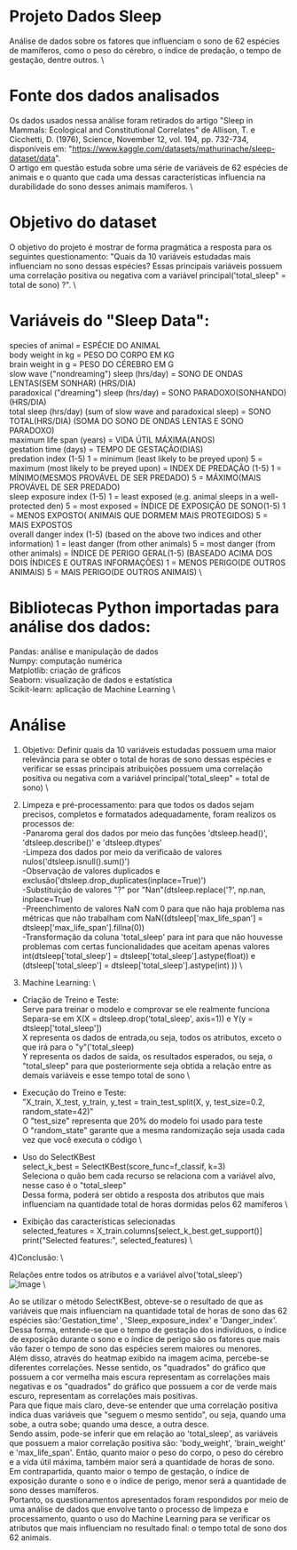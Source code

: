 # Projeto Dados Sleep
Análise de dados sobre os fatores que influenciam o sono de 62 espécies de mamíferos, como o peso do cérebro, o índice de predação, o tempo de gestação, dentre outros.  \

# Fonte dos dados analisados

 Os dados usados nessa análise foram retirados do artigo "Sleep in Mammals: Ecological and Constitutional Correlates" de Allison, T. e Cicchetti, D. (1976), Science, November 12, vol. 194, pp. 732-734, disponíveis em: "https://www.kaggle.com/datasets/mathurinache/sleep-dataset/data".  \
 O artigo em questão estuda sobre uma série de variáveis de 62 espécies de animais e o quanto que cada uma dessas características influencia na durabilidade do sono desses animais mamíferos.  \

# Objetivo do dataset

 O objetivo do projeto é mostrar de forma pragmática a resposta para os seguintes questionamento: "Quais da 10 variáveis estudadas mais influenciam no sono dessas espécies? Essas principais variáveis possuem uma correlação positiva ou negativa com a variável principal('total_sleep" = total de sono) ?".  \


# Variáveis do "Sleep Data":

species of animal = ESPÉCIE DO ANIMAL  \
body weight in kg = PESO DO CORPO EM KG  \
brain weight in g = PESO DO CÉREBRO EM G  \
slow wave ("nondreaming") sleep (hrs/day) = SONO DE ONDAS LENTAS(SEM SONHAR) (HRS/DIA)  \
paradoxical ("dreaming") sleep (hrs/day) = SONO PARADOXO(SONHANDO) (HRS/DIA)  \
total sleep (hrs/day) (sum of slow wave and paradoxical sleep) = SONO TOTAL(HRS/DIA) (SOMA DO SONO DE ONDAS LENTAS E SONO PARADOXO)  \
maximum life span (years) = VIDA ÚTIL MÁXIMA(ANOS)  \
gestation time (days) = TEMPO DE GESTAÇÃO(DIAS)  \
predation index (1-5) 1 = minimum (least likely to be preyed upon) 5 = maximum (most likely to be preyed upon) = INDEX DE PREDAÇÃO (1-5) 1 = MÍNIMO(MESMOS PROVÁVEL DE SER PREDADO) 5 = MÁXIMO(MAIS PROVÁVEL DE SER PREDADO)  \
sleep exposure index (1-5) 1 = least exposed (e.g. animal sleeps in a well-protected den) 5 = most exposed = ÍNDICE DE EXPOSIÇÃO DE SONO(1-5) 1 = MENOS EXPOSTO( ANIMAIS QUE DORMEM MAIS PROTEGIDOS) 5 = MAIS EXPOSTOS  \
overall danger index (1-5) (based on the above two indices and other information) 1 = least danger (from other animals) 5 = most danger (from other animals) = ÍNDICE DE PERIGO GERAL(1-5) (BASEADO ACIMA DOS DOIS ÍNDICES E OUTRAS INFORMAÇÕES) 1 = MENOS PERIGO(DE OUTROS ANIMAIS) 5 = MAIS PERIGO(DE OUTROS ANIMAIS)  \

 
# Bibliotecas Python importadas para análise dos dados:

Pandas: análise e manipulação de dados  \
Numpy: computação numérica  \
Matplotlib: criação de gráficos  \
Seaborn: visualização de dados e estatística  \
Scikit-learn: aplicação de Machine Learning  \


# Análise

1) Objetivo: Definir quais da 10 variáveis estudadas possuem uma maior relevância para se obter o total de horas de sono dessas espécies e verificar se essas  principais atribuições possuem uma correlação positiva ou negativa com a variável principal('total_sleep" = total de sono)  \

2) Limpeza e pré-processamento: para que todos os dados sejam precisos, completos e formatados adequadamente, foram realizos os processos de:  \
-Panaroma geral dos dados por meio das funções 'dtsleep.head()', 'dtsleep.describe()' e 'dtsleep.dtypes'  \
-Limpeza dos dados por meio da verificaão de valores nulos('dtsleep.isnull().sum()')  \
-Observação de valores duplicados e exclusão('dtsleep.drop_duplicates(inplace=True)')  \
-Substituição de valores "?" por "Nan"(dtsleep.replace('?', np.nan, inplace=True)  \
-Preenchimento de valores NaN com 0 para que não haja problema nas métricas que não trabalham com NaN((dtsleep['max_life_span'] = dtsleep['max_life_span'].fillna(0))  \
-Transformação da coluna 'total_sleep' para int para que não houvesse problemas com certas funcionalidades que aceitam apenas valores int(dtsleep['total_sleep'] = dtsleep['total_sleep'].astype(float)) e (dtsleep['total_sleep'] = dtsleep['total_sleep'].astype(int) ))  \

3) Machine Learning:  \
- Criação de Treino e Teste:  \
Serve para treinar o modelo e comprovar se ele realmente funciona  \
Separa-se em X(X = dtsleep.drop('total_sleep', axis=1)) e Y(y = dtsleep['total_sleep'])  \
X representa os dados de entrada,ou seja, todos os atributos, exceto o que irá para o "y"('total_sleep)  \
Y representa os dados de saída, os resultados esperados, ou seja, o "total_sleep" para que posteriormente seja obtida a relação entre as demais variáveis e esse tempo total de sono  \

- Execução do Treino e Teste:  \
"X_train, X_test, y_train, y_test = train_test_split(X, y, test_size=0.2, random_state=42)"  \
O "test_size" representa que 20% do modelo foi usado para teste  \
O "random_state" garante que a mesma randomização seja usada cada vez que você executa o código  \

- Uso do SelectKBest  \
select_k_best = SelectKBest(score_func=f_classif, k=3)  \
Seleciona o quão bem cada recurso se relaciona com a variável alvo, nesse caso é o "total_sleep"  \
Dessa forma, poderá ser obtido a resposta dos atributos que mais influenciam na quantidade total de horas dormidas pelos 62 mamíferos  \

- Exibição das características selecionadas  \
selected_features = X_train.columns[select_k_best.get_support()]  \
print("Selected features:", selected_features)  \


4)Conclusão:  \

Relações entre todos os atributos e a variável alvo('total_sleep')  \
 ![Image](https://github.com/user-attachments/assets/e4c1ee99-8e0b-4d1f-8aad-686c35f8c004)  \

 Ao se utilizar o método SelectKBest, obteve-se o resultado de que as variáveis que mais influenciam na quantidade total de horas de sono das 62 espécies são:'Gestation_time' , 'Sleep_exposure_index' e 'Danger_index'.  \
 Dessa forma, entende-se que o tempo de gestação dos indivíduos, o índice de exposição durante o sono e o índice de perigo são os fatores que mais vão fazer o tempo de sono das espécies serem maiores ou menores.  \
 Além disso, através do heatmap exibido na imagem acima, percebe-se diferentes correlações. Nesse sentido, os "quadrados" do gráfico que possuem a cor vermelha mais escura representam as correlações mais negativas e os "quadrados" do gráfico que possuem a cor de verde mais escuro, representam as correlações mais positivas.  \
 Para que fique mais claro, deve-se entender que uma correlação positiva indica duas variáveis que "seguem o mesmo sentido", ou seja, quando uma sobe, a outra sobe; quando uma desce, a outra desce.  \
 Sendo assim, pode-se inferir que em relação ao 'total_sleep', as variáveis que possuem a maior correlação positiva são: 'body_weight', 'brain_weight' e 'max_life_span'. Então, quanto maior o peso do corpo, o peso do cérebro e a vida útil máxima, também maior será a quantidade de horas de sono.  \
 Em contrapartida, quanto maior o tempo de gestação, o índice de exposição durante o sono e o índice de perigo, menor será a quantidade de sono desses mamíferos.  \
 Portanto, os questionamentos apresentados foram respondidos por meio de uma análise de dados que envolve tanto o processo de limpeza e processamento, quanto o uso do Machine Learning para se verificar os atributos que mais influenciam no resultado final: o tempo total de sono dos 62 animais.


   

